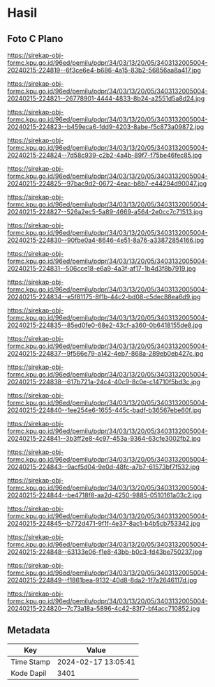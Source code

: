 # Hasil

## Foto C Plano

https://sirekap-obj-formc.kpu.go.id/96ed/pemilu/pdpr/34/03/13/20/05/3403132005004-20240215-224819--6f3ce6e4-b686-4a15-83b2-56856aa8a417.jpg

https://sirekap-obj-formc.kpu.go.id/96ed/pemilu/pdpr/34/03/13/20/05/3403132005004-20240215-224821--26778901-4444-4833-8b24-a2551d5a8d24.jpg

https://sirekap-obj-formc.kpu.go.id/96ed/pemilu/pdpr/34/03/13/20/05/3403132005004-20240215-224823--b459eca6-fdd9-4203-8abe-f5c873a09872.jpg

https://sirekap-obj-formc.kpu.go.id/96ed/pemilu/pdpr/34/03/13/20/05/3403132005004-20240215-224824--7d58c939-c2b2-4a4b-89f7-f75be46fec85.jpg

https://sirekap-obj-formc.kpu.go.id/96ed/pemilu/pdpr/34/03/13/20/05/3403132005004-20240215-224825--97bac9d2-0672-4eac-b8b7-e44294d90047.jpg

https://sirekap-obj-formc.kpu.go.id/96ed/pemilu/pdpr/34/03/13/20/05/3403132005004-20240215-224827--526a2ec5-5a89-4669-a564-2e0cc7c71513.jpg

https://sirekap-obj-formc.kpu.go.id/96ed/pemilu/pdpr/34/03/13/20/05/3403132005004-20240215-224830--90fbe0a4-8646-4e51-8a76-a33872854166.jpg

https://sirekap-obj-formc.kpu.go.id/96ed/pemilu/pdpr/34/03/13/20/05/3403132005004-20240215-224831--506cce18-e6a9-4a3f-af17-1b4d3f8b7919.jpg

https://sirekap-obj-formc.kpu.go.id/96ed/pemilu/pdpr/34/03/13/20/05/3403132005004-20240215-224834--e5f81175-8f1b-44c2-bd08-c5dec88ea6d9.jpg

https://sirekap-obj-formc.kpu.go.id/96ed/pemilu/pdpr/34/03/13/20/05/3403132005004-20240215-224835--85ed0fe0-68e2-43cf-a360-0b6418155de8.jpg

https://sirekap-obj-formc.kpu.go.id/96ed/pemilu/pdpr/34/03/13/20/05/3403132005004-20240215-224837--9f566e79-a142-4eb7-868a-289eb0eb427c.jpg

https://sirekap-obj-formc.kpu.go.id/96ed/pemilu/pdpr/34/03/13/20/05/3403132005004-20240215-224838--617b721a-24c4-40c9-8c0e-c14710f5bd3c.jpg

https://sirekap-obj-formc.kpu.go.id/96ed/pemilu/pdpr/34/03/13/20/05/3403132005004-20240215-224840--1ee254e6-1655-445c-badf-b36567ebe60f.jpg

https://sirekap-obj-formc.kpu.go.id/96ed/pemilu/pdpr/34/03/13/20/05/3403132005004-20240215-224841--3b3ff2e8-4c97-453a-9364-63cfe3002fb2.jpg

https://sirekap-obj-formc.kpu.go.id/96ed/pemilu/pdpr/34/03/13/20/05/3403132005004-20240215-224843--9acf5d04-9e0d-48fc-a7b7-61573bf7f532.jpg

https://sirekap-obj-formc.kpu.go.id/96ed/pemilu/pdpr/34/03/13/20/05/3403132005004-20240215-224844--be4718f8-aa2d-4250-9885-0510161a03c2.jpg

https://sirekap-obj-formc.kpu.go.id/96ed/pemilu/pdpr/34/03/13/20/05/3403132005004-20240215-224845--b772d471-9f1f-4e37-8ac1-b4b5cb753342.jpg

https://sirekap-obj-formc.kpu.go.id/96ed/pemilu/pdpr/34/03/13/20/05/3403132005004-20240215-224848--63133e06-f1e8-43bb-b0c3-fd43be750237.jpg

https://sirekap-obj-formc.kpu.go.id/96ed/pemilu/pdpr/34/03/13/20/05/3403132005004-20240215-224849--f1861bea-9132-40d8-8da2-1f7a2646117d.jpg

https://sirekap-obj-formc.kpu.go.id/96ed/pemilu/pdpr/34/03/13/20/05/3403132005004-20240215-224820--7c73a18a-5896-4c42-83f7-bf4acc710852.jpg


## Metadata

| Key        | Value               |
| ---------- | ------------------- |
| Time Stamp | 2024-02-17 13:05:41 |
| Kode Dapil | 3401                |



